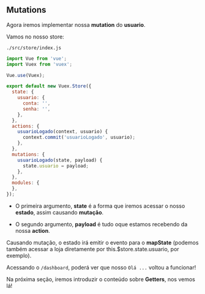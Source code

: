 ## Mutations

Agora iremos implementar nossa **mutation** do **usuario**.

Vamos no nosso store:

`./src/store/index.js`

```js
import Vue from 'vue';
import Vuex from 'vuex';

Vue.use(Vuex);

export default new Vuex.Store({
  state: {
    usuario: {
      conta: '',
      senha: '',
    },
  },
  actions: {
    usuarioLogado(context, usuario) {
      context.commit('usuarioLogado', usuario);
    },
  },
  mutations: {
    usuarioLogado(state, payload) {
      state.usuario = payload;
    },
  },
  modules: {
  },
});
```

* O primeira argumento, **state** é a forma que iremos acessar o nosso **estado**, assim causando **mutação**.

* O segundo argumento, **payload** é tudo oque estamos recebendo da nossa **action**.

Causando mutação, o estado irá emitir o evento para o **mapState** (podemos também acessar a loja diretamente por this.$store.state.usuario, por exemplo).

Acessando o `/dashboard`, poderá ver que nosso `Olá ...` voltou a funcionar!

Na próxima seção, iremos introduzir o conteúdo sobre **Getters**, nos vemos lá!
